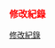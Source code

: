 <h3 id='api' style='color:red'>修改紀錄</h3>


<a target="_blank" href="https://github.com/ddad-daniel/CrystalExpressSDK-Global-Demo/blob/master/docs/changelog.md">修改紀錄</a>

<br/>
<br/>
